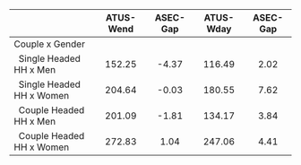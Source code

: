 
|                      |    ATUS-Wend |     ASEC-Gap |    ATUS-Wday |     ASEC-Gap |
| -------------------- | :----------: | :----------: | :----------: | :----------: |
| Couple x Gender      |              |              |              |              |
| &nbsp;&nbsp;Single Headed HH x Men |       152.25 |        -4.37 |       116.49 |         2.02 |
| &nbsp;&nbsp;Single Headed HH x Women |       204.64 |        -0.03 |       180.55 |         7.62 |
| &nbsp;&nbsp;Couple Headed HH x Men |       201.09 |        -1.81 |       134.17 |         3.84 |
| &nbsp;&nbsp;Couple Headed HH x Women |       272.83 |         1.04 |       247.06 |         4.41 |

